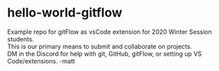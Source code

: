 # hello-world-gitflow
Example repo for gitFlow as vsCode extension for 2020 Winter Session students.  
This is our primary means to submit and collaborate on projects.  
DM in the Discord for help with git, GitHub, gitFlow, or setting up VS Code/extensions.
-matt
